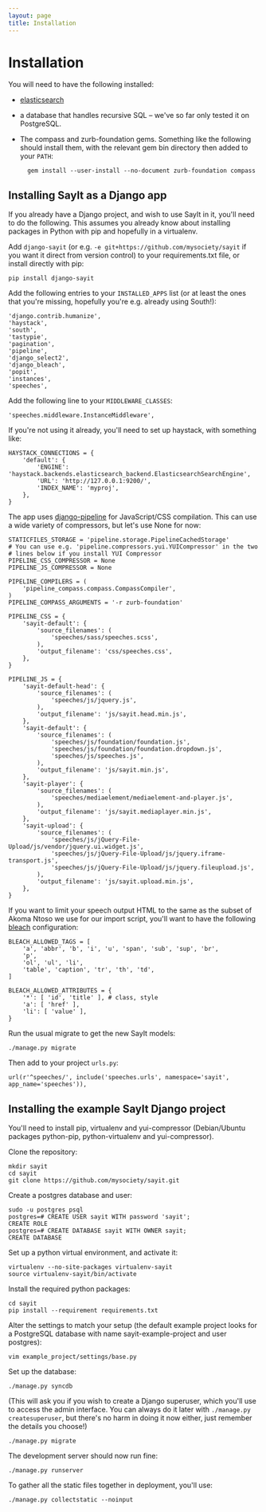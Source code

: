 ```yaml
---
layout: page
title: Installation
---
```


Installation
============

You will need to have the following installed:

* [elasticsearch](http://elasticsearch.org/)

* a database that handles recursive SQL – we've so far only tested it on
  PostgreSQL.

* The compass and zurb-foundation gems. Something like the following should
  install them, with the relevant gem bin directory then added to your `PATH`:

        gem install --user-install --no-document zurb-foundation compass

Installing SayIt as a Django app
--------------------------------

If you already have a Django project, and wish to use SayIt in it, you'll need
to do the following. This assumes you already know about installing packages in
Python with pip and hopefully in a virtualenv.

Add `django-sayit` (or e.g. `-e git+https://github.com/mysociety/sayit` if you
want it direct from version control) to your requirements.txt file, or install
directly with pip:

    pip install django-sayit

Add the following entries to your `INSTALLED_APPS` list (or at least the ones
that you're missing, hopefully you're e.g. already using South!):

    'django.contrib.humanize',
    'haystack',
    'south',
    'tastypie',
    'pagination',
    'pipeline',
    'django_select2',
    'django_bleach',
    'popit',
    'instances',
    'speeches',

Add the following line to your `MIDDLEWARE_CLASSES`:

    'speeches.middleware.InstanceMiddleware',

If you're not using it already, you'll need to set up haystack, with something
like:

    HAYSTACK_CONNECTIONS = {
        'default': {
            'ENGINE': 'haystack.backends.elasticsearch_backend.ElasticsearchSearchEngine',
            'URL': 'http://127.0.0.1:9200/',
            'INDEX_NAME': 'myproj',
        },
    }

The app uses [django-pipeline](http://django-pipeline.readthedocs.org/) for
JavaScript/CSS compilation. This can use a wide variety of compressors, but
let's use None for now:

    STATICFILES_STORAGE = 'pipeline.storage.PipelineCachedStorage'
    # You can use e.g. 'pipeline.compressors.yui.YUICompressor' in the two
    # lines below if you install YUI Compressor
    PIPELINE_CSS_COMPRESSOR = None
    PIPELINE_JS_COMPRESSOR = None

    PIPELINE_COMPILERS = (
        'pipeline_compass.compass.CompassCompiler',
    )
    PIPELINE_COMPASS_ARGUMENTS = '-r zurb-foundation'

    PIPELINE_CSS = {
        'sayit-default': {
            'source_filenames': (
                'speeches/sass/speeches.scss',
            ),
            'output_filename': 'css/speeches.css',
        },
    }

    PIPELINE_JS = {
        'sayit-default-head': {
            'source_filenames': (
                'speeches/js/jquery.js',
            ),
            'output_filename': 'js/sayit.head.min.js',
        },
        'sayit-default': {
            'source_filenames': (
                'speeches/js/foundation/foundation.js',
                'speeches/js/foundation/foundation.dropdown.js',
                'speeches/js/speeches.js',
            ),
            'output_filename': 'js/sayit.min.js',
        },
        'sayit-player': {
            'source_filenames': (
                'speeches/mediaelement/mediaelement-and-player.js',
            ),
            'output_filename': 'js/sayit.mediaplayer.min.js',
        },
        'sayit-upload': {
            'source_filenames': (
                'speeches/js/jQuery-File-Upload/js/vendor/jquery.ui.widget.js',
                'speeches/js/jQuery-File-Upload/js/jquery.iframe-transport.js',
                'speeches/js/jQuery-File-Upload/js/jquery.fileupload.js',
            ),
            'output_filename': 'js/sayit.upload.min.js',
        },
    }

If you want to limit your speech output HTML to the same as the subset of Akoma
Ntoso we use for our import script, you'll want to have the following
[bleach](http://django-bleach.readthedocs.org/en/latest/) configuration:

    BLEACH_ALLOWED_TAGS = [
        'a', 'abbr', 'b', 'i', 'u', 'span', 'sub', 'sup', 'br',
        'p',
        'ol', 'ul', 'li',
        'table', 'caption', 'tr', 'th', 'td',
    ]

    BLEACH_ALLOWED_ATTRIBUTES = {
        '*': [ 'id', 'title' ], # class, style
        'a': [ 'href' ],
        'li': [ 'value' ],
    }

Run the usual migrate to get the new SayIt models:

    ./manage.py migrate

Then add to your project `urls.py`:

    url(r'^speeches/', include('speeches.urls', namespace='sayit', app_name='speeches')),

Installing the example SayIt Django project
-------------------------------------------

You'll need to install pip, virtualenv and yui-compressor (Debian/Ubuntu
packages python-pip, python-virtualenv and yui-compressor).

Clone the repository:

    mkdir sayit
    cd sayit
    git clone https://github.com/mysociety/sayit.git

Create a postgres database and user:

    sudo -u postgres psql
    postgres=# CREATE USER sayit WITH password 'sayit';
    CREATE ROLE
    postgres=# CREATE DATABASE sayit WITH OWNER sayit;
    CREATE DATABASE

Set up a python virtual environment, and activate it:

    virtualenv --no-site-packages virtualenv-sayit
    source virtualenv-sayit/bin/activate

Install the required python packages:

    cd sayit
    pip install --requirement requirements.txt

Alter the settings to match your setup (the default example project looks for a
PostgreSQL database with name sayit-example-project and user postgres):

    vim example_project/settings/base.py

Set up the database:

    ./manage.py syncdb

(This will ask you if you wish to create a Django superuser, which you'll use to
access the admin interface. You can always do it later with `./manage.py
createsuperuser`, but there's no harm in doing it now either, just remember the
details you choose!)

    ./manage.py migrate

The development server should now run fine:

    ./manage.py runserver

To gather all the static files together in deployment, you'll use:

    ./manage.py collectstatic --noinput
